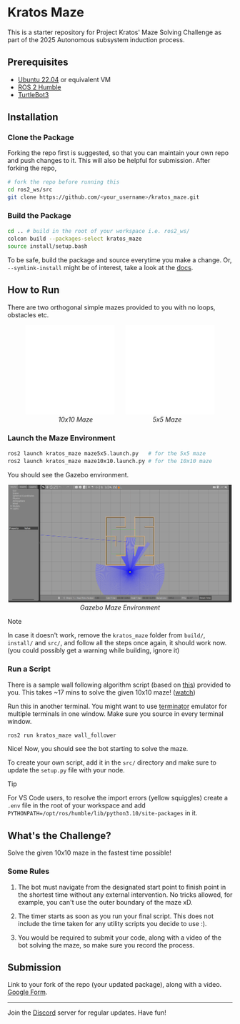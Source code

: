 # Kratos Maze
This is a starter repository for Project Kratos' Maze Solving Challenge as part of the 2025 Autonomous subsystem induction process.

## Prerequisites
- [Ubuntu 22.04](https://releases.ubuntu.com/jammy/) or equivalent VM
- [ROS 2 Humble](https://docs.ros.org/en/humble/index.html)
- [TurtleBot3](https://emanual.robotis.com/docs/en/platform/turtlebot3/simulation/#gazebo-simulation)

## Installation

### Clone the Package

Forking the repo first is suggested, so that you can maintain your own repo and push changes to it. This will also be helpful for submission. After forking the repo,

```bash
# fork the repo before running this
cd ros2_ws/src
git clone https://github.com/<your_username>/kratos_maze.git
```

### Build the Package

```bash
cd .. # build in the root of your workspace i.e. ros2_ws/
colcon build --packages-select kratos_maze
source install/setup.bash
```
To be safe, build the package and source everytime you make a change. Or, `--symlink-install` might be of interest, take a look at the [docs](https://docs.ros.org/en/humble/Tutorials/Beginner-Client-Libraries/Colcon-Tutorial.html).

## How to Run
There are two orthogonal simple mazes provided to you with no loops, obstacles etc.

<p align="center">
  <img src="assets/10x10white.svg" width="200">
  &nbsp;&nbsp;&nbsp;&nbsp;
  <img src="assets/5x5white.svg" width="200"><br>
  <em>10x10 Maze &nbsp;&nbsp;&nbsp;&nbsp;&nbsp;&nbsp;&nbsp;&nbsp;&nbsp;&nbsp;&nbsp;&nbsp;&nbsp;&nbsp;&nbsp;&nbsp;&nbsp;&nbsp;&nbsp;&nbsp;&nbsp;&nbsp;&nbsp;&nbsp;&nbsp;&nbsp;&nbsp;&nbsp;&nbsp;&nbsp;&nbsp;&nbsp; 5x5 Maze</em>
</p>

### Launch the Maze Environment

```bash
ros2 launch kratos_maze maze5x5.launch.py   # for the 5x5 maze
ros2 launch kratos_maze maze10x10.launch.py # for the 10x10 maze
```

You should see the Gazebo environment.

<p align="center">
  <img src="assets/gazebo5x5.png" width="500"><br>
  <em>Gazebo Maze Environment</em>
</p>

> [!NOTE]
> In case it doesn't work, remove the `kratos_maze` folder from `build/`, `install/` and `src/`, and follow all the steps once again, it should work now. (you could possibly get a warning while building, ignore it)

### Run a Script
There is a sample wall following algorithm script (based on [this](https://www.youtube.com/watch?v=1l9IMXd33K4&ab_channel=HeyYK)) provided to you. This takes ~17 mins to solve the given 10x10 maze! ([watch](https://youtu.be/DYmenPxvgQ0?si=1aZUr6M8rGNV7lew))

Run this in another terminal. You might want to use [terminator](https://gnome-terminator.org/) emulator for multiple terminals in one window. Make sure you source in every terminal window.

```bash
ros2 run kratos_maze wall_follower
```

Nice! Now, you should see the bot starting to solve the maze.

To create your own script, add it in the `src/` directory and make sure to update the `setup.py` file with your node.

> [!TIP]
> For VS Code users, to resolve the import errors (yellow squiggles) create a `.env` file in the root of your workspace and add `PYTHONPATH=/opt/ros/humble/lib/python3.10/site-packages` in it.


## What's the Challenge?

Solve the given 10x10 maze in the fastest time possible!

### Some Rules
1. The bot must navigate from the designated start point to finish point in the shortest time without any external intervention. No tricks allowed, for example, you can't use the outer boundary of the maze xD.

2. The timer starts as soon as you run your final script. This does not include the time taken for any utility scripts you decide to use :).

3. You would be required to submit your code, along with a video of the bot solving the maze, so make sure you record the process.

## Submission

Link to your fork of the repo (your updated package), along with a video. [Google Form](https://forms.gle/vMk7WvASGQnAM51P6).

<hr></hr>

Join the [Discord](https://discord.gg//WWW7muQA) server for regular updates. Have fun!